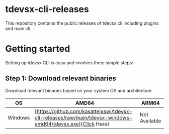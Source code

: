 # tdevsx-cli-releases

This repository contains the public releases of tdevsx cli including plugins and main cli.

# Getting started

Setting up tdevsx CLI is easy and involves three simple steps:

## Step 1: Download relevant binaries
Download relevant binaries based on your system OS and architecture

| OS | AMD64 | ARM64 |
| ------ | ------ | ------ |
| Windows | [https://github.com/kasattejaswi/tdevsx-cli-releases/raw/main/tdevsx-windows-amd64/tdevsx.exe](Click Here) | Not Available |
